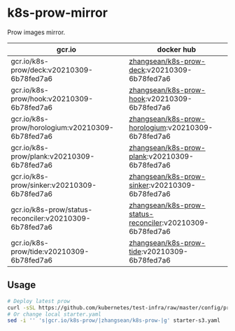 # k8s-prow-mirror

Prow images mirror.

gcr.io | docker hub
---|---
gcr.io/k8s-prow/deck:v20210309-6b78fed7a6 | [zhangsean/k8s-prow-deck](https://hub.docker.com/r/zhangsean/k8s-prow-deck):v20210309-6b78fed7a6
gcr.io/k8s-prow/hook:v20210309-6b78fed7a6 | [zhangsean/k8s-prow-hook](https://hub.docker.com/r/zhangsean/k8s-prow-hook):v20210309-6b78fed7a6
gcr.io/k8s-prow/horologium:v20210309-6b78fed7a6 | [zhangsean/k8s-prow-horologium](https://hub.docker.com/r/zhangsean/k8s-prow-horologium):v20210309-6b78fed7a6
gcr.io/k8s-prow/plank:v20210309-6b78fed7a6 | [zhangsean/k8s-prow-plank](https://hub.docker.com/r/zhangsean/k8s-prow-plank):v20210309-6b78fed7a6
gcr.io/k8s-prow/sinker:v20210309-6b78fed7a6 | [zhangsean/k8s-prow-sinker](https://hub.docker.com/r/zhangsean/k8s-prow-sinker):v20210309-6b78fed7a6
gcr.io/k8s-prow/status-reconciler:v20210309-6b78fed7a6 | [zhangsean/k8s-prow-status-reconciler](https://hub.docker.com/r/zhangsean/k8s-prow-status-reconciler):v20210309-6b78fed7a6
gcr.io/k8s-prow/tide:v20210309-6b78fed7a6 | [zhangsean/k8s-prow-tide](https://hub.docker.com/r/zhangsean/k8s-prow-tide):v20210309-6b78fed7a6

## Usage

```bash
# Deploy latest prow
curl -sSL https://github.com/kubernetes/test-infra/raw/master/config/prow/cluster/starter-s3.yaml | sed 's|gcr.io/k8s-prow/|zhangsean/k8s-prow-|g' | kubectl apply -f -
# Or change local starter.yaml
sed -i '' 's|gcr.io/k8s-prow/|zhangsean/k8s-prow-|g' starter-s3.yaml
```
